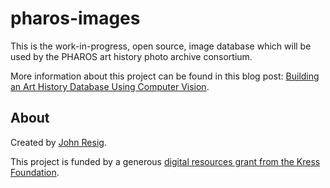 # pharos-images

This is the work-in-progress, open source, image database which will be used by the PHAROS art history photo archive consortium.

More information about this project can be found in this blog post: [Building an Art History Database Using Computer Vision](http://ejohn.org/blog/building-art-history-database-computer-vision/).

## About

Created by [John Resig](http://ejohn.org/).

This project is funded by a generous [digital resources grant from the Kress Foundation](http://www.kressfoundation.org/grants/default.aspx?id=150).